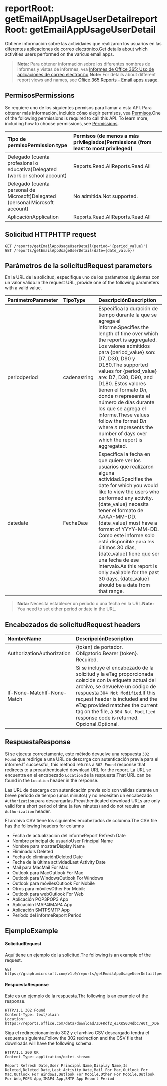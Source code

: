# <a name="reportroot-getemailappusageuserdetail"></a><span data-ttu-id="55caf-101">reportRoot: getEmailAppUsageUserDetail</span><span class="sxs-lookup"><span data-stu-id="55caf-101">reportRoot: getEmailAppUsageUserDetail</span></span>

<span data-ttu-id="55caf-102">Obtiene información sobre las actividades que realizaron los usuarios en las diferentes aplicaciones de correo electrónico.</span><span class="sxs-lookup"><span data-stu-id="55caf-102">Get details about which activities users performed on the various email apps.</span></span>

> <span data-ttu-id="55caf-103">**Nota:** Para obtener información sobre los diferentes nombres de informes y vistas de informes, vea [Informes de Office 365: Uso de aplicaciones de correo electrónico](https://support.office.com/client/Email-apps-usage-c2ce12a2-934f-4dd4-ba65-49b02be4703d).</span><span class="sxs-lookup"><span data-stu-id="55caf-103">**Note:** For details about different report views and names, see [Office 365 Reports - Email apps usage](https://support.office.com/client/Email-apps-usage-c2ce12a2-934f-4dd4-ba65-49b02be4703d).</span></span>

## <a name="permissions"></a><span data-ttu-id="55caf-104">Permisos</span><span class="sxs-lookup"><span data-stu-id="55caf-104">Permissions</span></span>

<span data-ttu-id="55caf-p101">Se requiere uno de los siguientes permisos para llamar a esta API. Para obtener más información, incluido cómo elegir permisos, vea [Permisos](../../../concepts/permissions_reference.md).</span><span class="sxs-lookup"><span data-stu-id="55caf-p101">One of the following permissions is required to call this API. To learn more, including how to choose permissions, see [Permissions](../../../concepts/permissions_reference.md).</span></span>

| <span data-ttu-id="55caf-107">Tipo de permiso</span><span class="sxs-lookup"><span data-stu-id="55caf-107">Permission type</span></span>                        | <span data-ttu-id="55caf-108">Permisos (de menos a más privilegiados)</span><span class="sxs-lookup"><span data-stu-id="55caf-108">Permissions (from least to most privileged)</span></span> |
| :------------------------------------- | :--------------------------------------- |
| <span data-ttu-id="55caf-109">Delegado (cuenta profesional o educativa)</span><span class="sxs-lookup"><span data-stu-id="55caf-109">Delegated (work or school account)</span></span>     | <span data-ttu-id="55caf-110">Reports.Read.All</span><span class="sxs-lookup"><span data-stu-id="55caf-110">Reports.Read.All</span></span>                         |
| <span data-ttu-id="55caf-111">Delegado (cuenta personal de Microsoft)</span><span class="sxs-lookup"><span data-stu-id="55caf-111">Delegated (personal Microsoft account)</span></span> | <span data-ttu-id="55caf-112">No admitida.</span><span class="sxs-lookup"><span data-stu-id="55caf-112">Not supported.</span></span>                           |
| <span data-ttu-id="55caf-113">Aplicación</span><span class="sxs-lookup"><span data-stu-id="55caf-113">Application</span></span>                            | <span data-ttu-id="55caf-114">Reports.Read.All</span><span class="sxs-lookup"><span data-stu-id="55caf-114">Reports.Read.All</span></span>                         |

## <a name="http-request"></a><span data-ttu-id="55caf-115">Solicitud HTTP</span><span class="sxs-lookup"><span data-stu-id="55caf-115">HTTP request</span></span>

<!-- { "blockType": "samples" } --> 

```http
GET /reports/getEmailAppUsageUserDetail(period='{period_value}')
GET /reports/getEmailAppUsageUserDetail(date={date_value})
```

## <a name="request-parameters"></a><span data-ttu-id="55caf-116">Parámetros de la solicitud</span><span class="sxs-lookup"><span data-stu-id="55caf-116">Request parameters</span></span>

<span data-ttu-id="55caf-117">En la URL de la solicitud, especifique uno de los parámetros siguientes con un valor válido.</span><span class="sxs-lookup"><span data-stu-id="55caf-117">In the request URL, provide one of the following parameters with a valid value.</span></span>

| <span data-ttu-id="55caf-118">Parámetro</span><span class="sxs-lookup"><span data-stu-id="55caf-118">Parameter</span></span> | <span data-ttu-id="55caf-119">Tipo</span><span class="sxs-lookup"><span data-stu-id="55caf-119">Type</span></span>   | <span data-ttu-id="55caf-120">Descripción</span><span class="sxs-lookup"><span data-stu-id="55caf-120">Description</span></span>                              |
| :-------- | :----- | :--------------------------------------- |
| <span data-ttu-id="55caf-121">period</span><span class="sxs-lookup"><span data-stu-id="55caf-121">period</span></span>    | <span data-ttu-id="55caf-122">cadena</span><span class="sxs-lookup"><span data-stu-id="55caf-122">string</span></span> | <span data-ttu-id="55caf-123">Especifica la duración de tiempo durante la que se agrega el informe.</span><span class="sxs-lookup"><span data-stu-id="55caf-123">Specifies the length of time over which the report is aggregated.</span></span> <span data-ttu-id="55caf-124">Los valores admitidos para {period_value} son: D7, D30, D90 y D180.</span><span class="sxs-lookup"><span data-stu-id="55caf-124">The supported values for {period_value} are: D7, D30, D90, and D180.</span></span> <span data-ttu-id="55caf-125">Estos valores tienen el formato D*n*, donde *n* representa el número de días durante los que se agrega el informe.</span><span class="sxs-lookup"><span data-stu-id="55caf-125">These values follow the format D*n* where *n* represents the number of days over which the report is aggregated.</span></span> |
| <span data-ttu-id="55caf-126">date</span><span class="sxs-lookup"><span data-stu-id="55caf-126">date</span></span>      | <span data-ttu-id="55caf-127">Fecha</span><span class="sxs-lookup"><span data-stu-id="55caf-127">Date</span></span>   | <span data-ttu-id="55caf-128">Especifica la fecha en que quiere ver los usuarios que realizaron alguna actividad.</span><span class="sxs-lookup"><span data-stu-id="55caf-128">Specifies the date for which you would like to view the users who performed any activity.</span></span> <span data-ttu-id="55caf-129">{date_value} necesita tener el formato de AAAA-MM-DD.</span><span class="sxs-lookup"><span data-stu-id="55caf-129">{date_value} must have a format of YYYY-MM-DD.</span></span> <span data-ttu-id="55caf-130">Como este informe solo está disponible para los últimos 30 días, {date_value} tiene que ser una fecha de ese intervalo.</span><span class="sxs-lookup"><span data-stu-id="55caf-130">As this report is only available for the past 30 days, {date_value} should be a date from that range.</span></span> |

> <span data-ttu-id="55caf-131">**Nota:** Necesita establecer un período o una fecha en la URL.</span><span class="sxs-lookup"><span data-stu-id="55caf-131">**Note:** You need to set either period or date in the URL.</span></span>

## <a name="request-headers"></a><span data-ttu-id="55caf-132">Encabezados de solicitud</span><span class="sxs-lookup"><span data-stu-id="55caf-132">Request headers</span></span>

| <span data-ttu-id="55caf-133">Nombre</span><span class="sxs-lookup"><span data-stu-id="55caf-133">Name</span></span>          | <span data-ttu-id="55caf-134">Descripción</span><span class="sxs-lookup"><span data-stu-id="55caf-134">Description</span></span>                              |
| :------------ | :--------------------------------------- |
| <span data-ttu-id="55caf-135">Authorization</span><span class="sxs-lookup"><span data-stu-id="55caf-135">Authorization</span></span> | <span data-ttu-id="55caf-p104">{token} de portador. Obligatorio.</span><span class="sxs-lookup"><span data-stu-id="55caf-p104">Bearer {token}. Required.</span></span>                |
| <span data-ttu-id="55caf-138">If-None-Match</span><span class="sxs-lookup"><span data-stu-id="55caf-138">If-None-Match</span></span> | <span data-ttu-id="55caf-139">Si se incluye el encabezado de la solicitud y la eTag proporcionada coincide con la etiqueta actual del archivo, se devuelve un código de respuesta `304 Not Modified`.</span><span class="sxs-lookup"><span data-stu-id="55caf-139">If this request header is included and the eTag provided matches the current tag on the file, a `304 Not Modified` response code is returned.</span></span> <span data-ttu-id="55caf-140">Opcional.</span><span class="sxs-lookup"><span data-stu-id="55caf-140">Optional.</span></span> |

## <a name="response"></a><span data-ttu-id="55caf-141">Respuesta</span><span class="sxs-lookup"><span data-stu-id="55caf-141">Response</span></span>

<span data-ttu-id="55caf-142">Si se ejecuta correctamente, este método devuelve una respuesta `302 Found` que redirige a una URL de descarga con autenticación previa para el informe.</span><span class="sxs-lookup"><span data-stu-id="55caf-142">If successful, this method returns a `302 Found` response that redirects to a preauthenticated download URL for the report.</span></span> <span data-ttu-id="55caf-143">La URL se encuentra en el encabezado `Location` de la respuesta.</span><span class="sxs-lookup"><span data-stu-id="55caf-143">That URL can be found in the `Location` header in the response.</span></span>

<span data-ttu-id="55caf-144">Las URL de descarga con autenticación previa solo son válidas durante un breve período de tiempo (unos minutos) y no necesitan un encabezado `Authorization` para descargarlas.</span><span class="sxs-lookup"><span data-stu-id="55caf-144">Preauthenticated download URLs are only valid for a short period of time (a few minutes) and do not require an `Authorization` header.</span></span>

<span data-ttu-id="55caf-145">El archivo CSV tiene los siguientes encabezados de columna.</span><span class="sxs-lookup"><span data-stu-id="55caf-145">The CSV file has the following headers for columns.</span></span>

- <span data-ttu-id="55caf-146">Fecha de actualización del informe</span><span class="sxs-lookup"><span data-stu-id="55caf-146">Report Refresh Date</span></span>
- <span data-ttu-id="55caf-147">Nombre principal de usuario</span><span class="sxs-lookup"><span data-stu-id="55caf-147">User Principal Name</span></span>
- <span data-ttu-id="55caf-148">Nombre para mostrar</span><span class="sxs-lookup"><span data-stu-id="55caf-148">Display Name</span></span>
- <span data-ttu-id="55caf-149">Eliminado</span><span class="sxs-lookup"><span data-stu-id="55caf-149">Is Deleted</span></span>
- <span data-ttu-id="55caf-150">Fecha de eliminación</span><span class="sxs-lookup"><span data-stu-id="55caf-150">Deleted Date</span></span>
- <span data-ttu-id="55caf-151">Fecha de la última actividad</span><span class="sxs-lookup"><span data-stu-id="55caf-151">Last Activity Date</span></span>
- <span data-ttu-id="55caf-152">Mail para Mac</span><span class="sxs-lookup"><span data-stu-id="55caf-152">Mail For Mac</span></span>
- <span data-ttu-id="55caf-153">Outlook para Mac</span><span class="sxs-lookup"><span data-stu-id="55caf-153">Outlook For Mac</span></span>
- <span data-ttu-id="55caf-154">Outlook para Windows</span><span class="sxs-lookup"><span data-stu-id="55caf-154">Outlook For Windows</span></span>
- <span data-ttu-id="55caf-155">Outlook para móviles</span><span class="sxs-lookup"><span data-stu-id="55caf-155">Outlook For Mobile</span></span>
- <span data-ttu-id="55caf-156">Otros para móviles</span><span class="sxs-lookup"><span data-stu-id="55caf-156">Other For Mobile</span></span>
- <span data-ttu-id="55caf-157">Outlook para web</span><span class="sxs-lookup"><span data-stu-id="55caf-157">Outlook For Web</span></span>
- <span data-ttu-id="55caf-158">Aplicación POP3</span><span class="sxs-lookup"><span data-stu-id="55caf-158">POP3 App</span></span>
- <span data-ttu-id="55caf-159">Aplicación IMAP4</span><span class="sxs-lookup"><span data-stu-id="55caf-159">IMAP4 App</span></span>
- <span data-ttu-id="55caf-160">Aplicación SMTP</span><span class="sxs-lookup"><span data-stu-id="55caf-160">SMTP App</span></span>
- <span data-ttu-id="55caf-161">Período del informe</span><span class="sxs-lookup"><span data-stu-id="55caf-161">Report Period</span></span>

## <a name="example"></a><span data-ttu-id="55caf-162">Ejemplo</span><span class="sxs-lookup"><span data-stu-id="55caf-162">Example</span></span>

#### <a name="request"></a><span data-ttu-id="55caf-163">Solicitud</span><span class="sxs-lookup"><span data-stu-id="55caf-163">Request</span></span>

<span data-ttu-id="55caf-164">Aquí tiene un ejemplo de la solicitud.</span><span class="sxs-lookup"><span data-stu-id="55caf-164">The following is an example of the request.</span></span>

<!--{
  "blockType": "request",
  "isComposable": true,
  "name": "reportroot_getemailappusageuserdetail"
}-->

```http
GET https://graph.microsoft.com/v1.0/reports/getEmailAppUsageUserDetail(period='D7')
```

#### <a name="response"></a><span data-ttu-id="55caf-165">Respuesta</span><span class="sxs-lookup"><span data-stu-id="55caf-165">Response</span></span>

<span data-ttu-id="55caf-166">Este es un ejemplo de la respuesta.</span><span class="sxs-lookup"><span data-stu-id="55caf-166">The following is an example of the response.</span></span>

<!-- {
  "blockType": "response",
  "truncated": true,
  "@odata.type": "microsoft.graph.report"
} -->

```http
HTTP/1.1 302 Found
Content-Type: text/plain
Location: https://reports.office.com/data/download/JDFKdf2_eJXKS034dbc7e0t__XDe
```

<span data-ttu-id="55caf-167">Siga el redireccionamiento 302 y el archivo CSV descargado tendrá el esquema siguiente.</span><span class="sxs-lookup"><span data-stu-id="55caf-167">Follow the 302 redirection and the CSV file that downloads will have the following schema.</span></span>

<!-- { "blockType": "ignored" } --> 

```http
HTTP/1.1 200 OK
Content-Type: application/octet-stream

Report Refresh Date,User Principal Name,Display Name,Is Deleted,Deleted Date,Last Activity Date,Mail For Mac,Outlook For Mac,Outlook For Windows,Outlook For Mobile,Other For Mobile,Outlook For Web,POP3 App,IMAP4 App,SMTP App,Report Period
```
